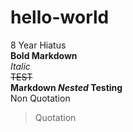 # hello-world
8 Year Hiatus\
**Bold Markdown**\
*Italic*\
~~TEST~~\
**Markdown _Nested_ Testing**\
Non Quotation
>Quotation 

